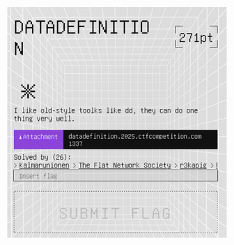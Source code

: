 ![Pasted image 20250629030631.png](../../../../../../../../../../../attachments/Pasted%20image%2020250629030631.png)

